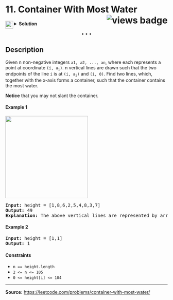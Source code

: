 <h1>
11. Container With Most Water
<img src="https://tinyurl.com/2p968ye5" align="right" alt="views badge">
</h1>

<details>
<summary>
    <img src="https://git.io/JDE5D" height="24" align="left" alt="swift">
    <b>Solution</b>
</summary>

<br/>

```swift
class Solution {
    func maxArea(_ height: [Int]) -> Int {
        let len = height.count
        guard len > 2 else { return min(height[0], height[1]) }
        
        var area = 0
        var lhs = 0, rhs = len - 1
        
        while lhs < rhs {
            let lots = min(height[lhs], height[rhs]) * (rhs - lhs)
            area = max(area, lots)
            height[lhs] < height[rhs] ? (lhs += 1) : (rhs -= 1)
        }
        return area
    }
}
```

<p>
<a href="https://gist.github.com/asahiocean/2cd5c4c6e12e6d2f75a016019f3fe52b">
<img src="https://git.io/JDNlC" alt="GitHub Gist" height="18" align="center">
</a>
<a href="https://leetcode.com/problems/container-with-most-water/discuss/1144091">
<img src="https://git.io/JDSVA" alt="LeetCode Discuss" height="28" align="right">
</a>
</p>
    
</details>

<p align="center">• • •</p>

<h2>Description</h2>

<p>
Given n non-negative integers <code>a1, a2, ..., an</code>, where each represents a point at coordinate <code>(i, a<sub>i</sub>)</code>. n vertical lines are drawn such that the two endpoints of the line <code>i</code> is at <code>(i, a<sub>i</sub>)</code> and <code>(i, 0)</code>. Find two lines, which, together with the x-axis forms a container, such that the container contains the most water.

<b>Notice</b> that you may not slant the container.

</p>

<h4>Example 1</h4>

<p><img src="https://s3-lc-upload.s3.amazonaws.com/uploads/2018/07/17/question_11.jpg" height="256"></p>

<pre>
<b>Input:</b> height = [1,8,6,2,5,4,8,3,7]
<b>Output:</b> 49
<b>Explanation:</b> The above vertical lines are represented by array [1,8,6,2,5,4,8,3,7]. In this case, the max area of water (blue section) the container can contain is 49.
</pre>

<h4>Example 2</h4>

<pre>
<b>Input:</b> height = [1,1]
<b>Output:</b> 1
</pre>

<h4>Constraints</h4>

<ul>
<li><code>n == height.length</code></li>
<li><code>2 <= n <= 105</code></li>
<li><code>0 <= height[i] <= 104</code></li>
</ul>

<hr>

<b>Source:</b> https://leetcode.com/problems/container-with-most-water/